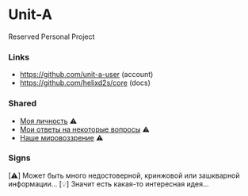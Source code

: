 # Unit-A

Reserved Personal Project

### Links

- https://github.com/unit-a-user (account)
- https://github.com/helixd2s/core (docs)

### Shared

- [Моя личность](https://github.com/helixd2s/core/blob/main/docs/unit-a/unit-a-person.md) ⚠️
- [Мои ответы на некоторые вопросы](https://github.com/helixd2s/core/blob/main/docs/unit-a/unit-a-interview.md) ⚠️
- [Наше мировоззрение](https://github.com/helixd2s/core/blob/main/docs/concept/core.md) ⚠️

### Signs

[⚠️] Может быть много недостоверной, кринжовой или зашкварной информации...
[💡] Значит есть какая-то интересная идея...

